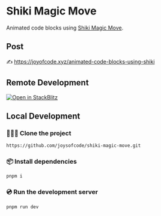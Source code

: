 # Shiki Magic Move

Animated code blocks using [Shiki Magic Move](https://github.com/shikijs/shiki-magic-move).

## Post

✍️ https://joyofcode.xyz/animated-code-blocks-using-shiki

## Remote Development

[![Open in StackBlitz](https://developer.stackblitz.com/img/open_in_stackblitz.svg)](https://stackblitz.com/github/joysofcode/shiki-magic-move)

## Local Development

### 🧑‍🤝‍🧑 Clone the project

```sh
https://github.com/joysofcode/shiki-magic-move.git
```

### 📦️ Install dependencies

```sh
pnpm i
```

### 💿️ Run the development server

```sh
pnpm run dev
```
